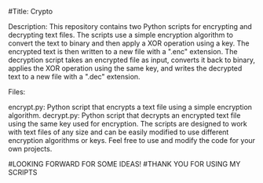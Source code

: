 #Title: Crypto

Description: This repository contains two Python scripts for encrypting and decrypting text files. The scripts use a simple encryption algorithm to convert the text to binary and then apply a XOR operation using a key. The encrypted text is then written to a new file with a ".enc" extension. The decryption script takes an encrypted file as input, converts it back to binary, applies the XOR operation using the same key, and writes the decrypted text to a new file with a ".dec" extension.

Files:

encrypt.py: Python script that encrypts a text file using a simple encryption algorithm.
decrypt.py: Python script that decrypts an encrypted text file using the same key used for encryption.
The scripts are designed to work with text files of any size and can be easily modified to use different encryption algorithms or keys. Feel free to use and modify the code for your own projects.

#LOOKING FORWARD FOR SOME IDEAS!
#THANK YOU FOR USING MY SCRIPTS

